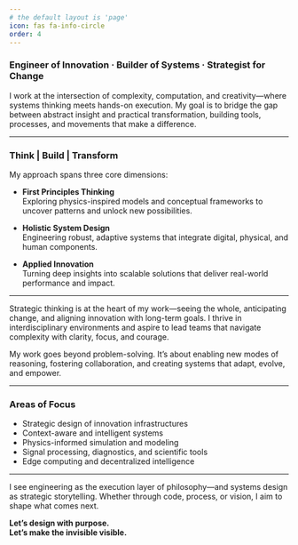 ```yaml
---
# the default layout is 'page'
icon: fas fa-info-circle
order: 4
---
```


### Engineer of Innovation · Builder of Systems · Strategist for Change

I work at the intersection of complexity, computation, and creativity—where systems thinking meets hands-on execution. My goal is to bridge the gap between abstract insight and practical transformation, building tools, processes, and movements that make a difference.

---

### Think | Build | Transform

My approach spans three core dimensions:

- **First Principles Thinking**  
  Exploring physics-inspired models and conceptual frameworks to uncover patterns and unlock new possibilities.

- **Holistic System Design**  
  Engineering robust, adaptive systems that integrate digital, physical, and human components.

- **Applied Innovation**  
  Turning deep insights into scalable solutions that deliver real-world performance and impact.

---

Strategic thinking is at the heart of my work—seeing the whole, anticipating change, and aligning innovation with long-term goals. I thrive in interdisciplinary environments and aspire to lead teams that navigate complexity with clarity, focus, and courage.

My work goes beyond problem-solving. It’s about enabling new modes of reasoning, fostering collaboration, and creating systems that adapt, evolve, and empower.

---

### Areas of Focus

- Strategic design of innovation infrastructures  
- Context-aware and intelligent systems  
- Physics-informed simulation and modeling  
- Signal processing, diagnostics, and scientific tools  
- Edge computing and decentralized intelligence  

---

I see engineering as the execution layer of philosophy—and systems design as strategic storytelling. Whether through code, process, or vision, I aim to shape what comes next.

**Let’s design with purpose.**  
**Let’s make the invisible visible.**